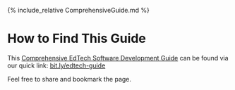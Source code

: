 {% include_relative ComprehensiveGuide.md %}

# How to Find This Guide

This [Comprehensive EdTech Software Development Guide](https://bit.ly/edtech-guide) can be found via our quick link: [bit.ly/edtech-guide](https://bit.ly/edtech-guide)

Feel free to share and bookmark the page.
